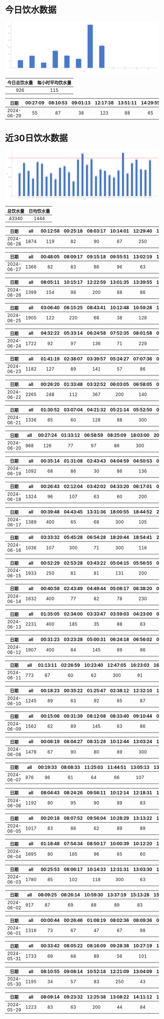 # 今日饮水数据

<div align=center>
<img src="today.png" style="zoom: 100%;" />

| 今日总饮水量 | 每小时平均饮水量 |
| :----: | :----: |
| 926 | 115 |
</div>

| 日期 | 00:27:09 | 08:10:53 | 09:01:13 | 12:17:38 | 13:51:11 | 14:29:55 | 15:01:12 | 16:08:07 | 16:19:48 |
| :----: | :----: | :----: | :----: | :----: | :----: | :----: | :----: | :----: | :----: |
| 2024-06-29 | 55 | 87 | 38 | 123 | 88 | 65 | 310 | 82 | 78 |

# 近30日饮水数据

<div align=center>
<img src="30.png"style="zoom: 100%;" />

| 总饮水量 | 日均饮水量 |
| :----: | :----: |
| 43340 | 1444 |
</div>

| 日期 | all | 00:12:58 | 00:25:18 | 08:03:17 | 10:14:01 | 12:29:40 | 14:15:00 | 18:36:54 | 19:45:37 | 21:07:43 | 21:30:41 | 22:47:47 | 23:52:40 |
| :----: | :----: | :----: | :----: | :----: | :----: | :----: | :----: | :----: | :----: | :----: | :----: | :----: | :----: |
| 2024-06-28 | 1874 | 119 | 82 | 90 | 67 | 250 | 64 | 500 | 300 | 99 | 112 | 87 | 104 |

| 日期 | all | 00:48:05 | 08:09:17 | 09:15:18 | 09:55:51 | 13:02:19 | 14:57:41 | 15:11:47 | 17:35:59 | 17:58:42 | 19:38:58 | 20:26:28 | 21:36:16 | 22:35:46 |
| :----: | :----: | :----: | :----: | :----: | :----: | :----: | :----: | :----: | :----: | :----: | :----: | :----: | :----: | :----: |
| 2024-06-27 | 1366 | 82 | 83 | 86 | 96 | 63 | 86 | 121 | 91 | 112 | 76 | 67 | 300 | 103 |

| 日期 | all | 08:05:11 | 10:15:17 | 12:22:59 | 13:01:35 | 13:39:55 | 14:51:50 | 15:53:48 | 17:49:42 | 19:10:41 | 20:05:11 | 21:29:54 |
| :----: | :----: | :----: | :----: | :----: | :----: | :----: | :----: | :----: | :----: | :----: | :----: | :----: |
| 2024-06-26 | 1399 | 154 | 98 | 200 | 88 | 86 | 136 | 63 | 98 | 89 | 87 | 300 |

| 日期 | all | 03:06:40 | 08:15:25 | 08:43:41 | 10:12:48 | 10:59:28 | 11:45:00 | 12:41:57 | 13:11:43 | 14:22:43 | 15:22:13 | 16:37:46 | 16:52:33 | 17:33:33 | 21:11:33 | 23:05:52 | 23:41:25 |
| :----: | :----: | :----: | :----: | :----: | :----: | :----: | :----: | :----: | :----: | :----: | :----: | :----: | :----: | :----: | :----: | :----: | :----: |
| 2024-06-25 | 1905 | 122 | 220 | 68 | 38 | 128 | 83 | 250 | 78 | 79 | 117 | 48 | 62 | 82 | 300 | 63 | 167 |

| 日期 | all | 04:32:22 | 05:33:14 | 06:24:58 | 07:52:35 | 08:01:58 | 08:26:43 | 10:00:14 | 12:17:26 | 13:06:49 | 14:01:49 | 15:13:43 | 22:43:04 |
| :----: | :----: | :----: | :----: | :----: | :----: | :----: | :----: | :----: | :----: | :----: | :----: | :----: | :----: |
| 2024-06-24 | 1722 | 92 | 97 | 136 | 71 | 229 | 69 | 103 | 230 | 82 | 187 | 126 | 300 |

| 日期 | all | 01:41:19 | 02:38:07 | 03:39:57 | 05:24:27 | 07:07:36 | 08:16:02 | 14:55:29 | 17:38:32 | 18:38:34 | 19:29:57 | 20:56:31 | 22:04:14 |
| :----: | :----: | :----: | :----: | :----: | :----: | :----: | :----: | :----: | :----: | :----: | :----: | :----: | :----: |
| 2024-06-23 | 1182 | 127 | 89 | 141 | 57 | 86 | 38 | 300 | 68 | 72 | 56 | 82 | 66 |

| 日期 | all | 00:26:20 | 01:33:48 | 03:32:52 | 06:03:05 | 06:58:05 | 07:35:03 | 18:13:13 | 19:04:45 | 19:34:01 | 21:39:01 | 23:11:02 | 23:18:52 |
| :----: | :----: | :----: | :----: | :----: | :----: | :----: | :----: | :----: | :----: | :----: | :----: | :----: | :----: |
| 2024-06-22 | 2265 | 248 | 112 | 367 | 200 | 140 | 345 | 200 | 100 | 247 | 43 | 63 | 200 |

| 日期 | all | 01:30:52 | 03:07:04 | 04:21:32 | 05:21:14 | 05:52:50 | 07:34:08 | 08:45:25 | 14:44:13 | 18:48:00 | 20:03:51 | 20:34:36 | 21:27:44 | 22:29:33 |
| :----: | :----: | :----: | :----: | :----: | :----: | :----: | :----: | :----: | :----: | :----: | :----: | :----: | :----: | :----: |
| 2024-06-21 | 1336 | 85 | 60 | 128 | 88 | 300 | 104 | 40 | 90 | 68 | 82 | 87 | 92 | 112 |

| 日期 | all | 00:27:24 | 01:33:12 | 06:58:59 | 08:25:09 | 18:03:00 | 20:05:03 | 20:32:27 | 22:42:17 |
| :----: | :----: | :----: | :----: | :----: | :----: | :----: | :----: | :----: | :----: |
| 2024-06-20 | 968 | 126 | 77 | 97 | 86 | 300 | 107 | 113 | 62 |

| 日期 | all | 00:35:14 | 01:31:08 | 02:43:43 | 04:04:59 | 04:50:53 | 07:12:07 | 07:53:13 | 08:16:29 | 17:08:09 | 19:14:59 | 21:33:26 | 23:53:41 |
| :----: | :----: | :----: | :----: | :----: | :----: | :----: | :----: | :----: | :----: | :----: | :----: | :----: | :----: |
| 2024-06-19 | 1092 | 68 | 86 | 30 | 86 | 136 | 84 | 85 | 48 | 73 | 200 | 110 | 86 |

| 日期 | all | 00:26:43 | 02:12:04 | 03:42:02 | 04:33:20 | 06:17:01 | 07:03:23 | 07:47:55 | 19:09:24 | 20:33:16 | 21:46:36 | 22:44:53 |
| :----: | :----: | :----: | :----: | :----: | :----: | :----: | :----: | :----: | :----: | :----: | :----: | :----: |
| 2024-06-18 | 1324 | 96 | 107 | 63 | 60 | 200 | 354 | 117 | 119 | 68 | 104 | 36 |

| 日期 | all | 00:39:48 | 04:43:45 | 13:31:36 | 18:00:55 | 18:44:52 | 20:57:14 | 21:20:55 | 22:43:10 | 23:20:22 |
| :----: | :----: | :----: | :----: | :----: | :----: | :----: | :----: | :----: | :----: | :----: |
| 2024-06-17 | 1389 | 400 | 65 | 68 | 300 | 105 | 107 | 152 | 65 | 127 |

| 日期 | all | 03:33:32 | 05:45:28 | 06:54:28 | 18:20:44 | 18:54:41 | 21:29:31 |
| :----: | :----: | :----: | :----: | :----: | :----: | :----: | :----: |
| 2024-06-16 | 1036 | 107 | 300 | 71 | 300 | 116 | 142 |

| 日期 | all | 00:52:29 | 02:53:28 | 03:43:22 | 05:04:15 | 05:56:55 | 07:20:23 | 07:20:37 | 08:56:28 | 16:53:04 | 18:21:11 | 20:34:38 | 20:52:44 | 21:37:17 | 22:46:26 | 23:15:33 |
| :----: | :----: | :----: | :----: | :----: | :----: | :----: | :----: | :----: | :----: | :----: | :----: | :----: | :----: | :----: | :----: | :----: |
| 2024-06-15 | 1933 | 250 | 81 | 81 | 131 | 200 | 87 | 65 | 112 | 127 | 300 | 72 | 63 | 87 | 162 | 115 |

| 日期 | all | 00:40:58 | 02:43:49 | 04:49:44 | 05:08:17 | 06:38:20 | 06:58:16 | 07:31:54 | 18:02:36 | 18:43:34 | 18:53:36 | 20:33:01 | 22:26:35 | 22:42:46 |
| :----: | :----: | :----: | :----: | :----: | :----: | :----: | :----: | :----: | :----: | :----: | :----: | :----: | :----: | :----: |
| 2024-06-14 | 1632 | 400 | 77 | 82 | 78 | 230 | 61 | 88 | 84 | 84 | 96 | 83 | 166 | 103 |

| 日期 | all | 01:35:05 | 02:34:00 | 03:33:47 | 03:59:03 | 04:23:00 | 04:49:10 | 05:20:05 | 06:04:53 | 06:26:11 | 06:59:46 | 08:32:03 | 13:47:02 | 16:19:32 | 17:26:09 | 19:23:24 | 20:31:16 | 21:03:33 |
| :----: | :----: | :----: | :----: | :----: | :----: | :----: | :----: | :----: | :----: | :----: | :----: | :----: | :----: | :----: | :----: | :----: | :----: | :----: |
| 2024-06-13 | 2231 | 400 | 185 | 35 | 88 | 63 | 107 | 192 | 109 | 117 | 172 | 63 | 77 | 213 | 82 | 62 | 136 | 130 |

| 日期 | all | 00:31:23 | 03:23:28 | 05:00:31 | 06:24:18 | 06:56:02 | 06:56:37 | 06:57:50 | 07:04:24 | 07:07:58 | 07:14:33 | 07:43:55 | 07:45:47 | 07:52:34 | 19:04:26 | 20:27:20 |
| :----: | :----: | :----: | :----: | :----: | :----: | :----: | :----: | :----: | :----: | :----: | :----: | :----: | :----: | :----: | :----: | :----: |
| 2024-06-12 | 1907 | 400 | 84 | 145 | 89 | 86 | 67 | 89 | 136 | 122 | 83 | 48 | 89 | 97 | 300 | 72 |

| 日期 | all | 01:13:11 | 02:26:59 | 10:23:40 | 12:47:05 | 16:23:03 | 16:38:04 | 20:48:41 |
| :----: | :----: | :----: | :----: | :----: | :----: | :----: | :----: | :----: |
| 2024-06-11 | 773 | 67 | 60 | 62 | 300 | 91 | 72 | 121 |

| 日期 | all | 00:18:23 | 00:35:22 | 01:25:47 | 02:38:12 | 12:32:10 | 14:02:13 | 14:29:47 | 16:25:22 | 20:21:17 | 21:42:01 | 21:59:49 | 22:47:09 |
| :----: | :----: | :----: | :----: | :----: | :----: | :----: | :----: | :----: | :----: | :----: | :----: | :----: | :----: |
| 2024-06-10 | 1245 | 89 | 63 | 92 | 65 | 87 | 200 | 56 | 52 | 68 | 200 | 151 | 122 |

| 日期 | all | 00:15:06 | 00:31:39 | 08:12:08 | 08:33:40 | 09:10:44 | 09:54:45 | 12:24:50 | 13:02:28 | 16:30:40 | 17:31:55 | 18:24:41 | 19:03:48 | 20:18:23 | 22:31:08 |
| :----: | :----: | :----: | :----: | :----: | :----: | :----: | :----: | :----: | :----: | :----: | :----: | :----: | :----: | :----: | :----: |
| 2024-06-09 | 1562 | 62 | 89 | 145 | 63 | 86 | 106 | 250 | 41 | 106 | 86 | 82 | 78 | 68 | 300 |

| 日期 | all | 00:06:19 | 08:04:27 | 08:31:28 | 10:12:44 | 13:03:24 | 17:07:23 | 17:12:02 | 18:57:50 | 20:27:02 | 22:41:00 | 22:51:09 | 23:01:04 | 23:07:31 | 23:24:36 | 23:35:43 |
| :----: | :----: | :----: | :----: | :----: | :----: | :----: | :----: | :----: | :----: | :----: | :----: | :----: | :----: | :----: | :----: | :----: |
| 2024-06-08 | 1478 | 67 | 90 | 80 | 89 | 300 | 66 | 113 | 81 | 60 | 95 | 134 | 114 | 99 | 63 | 27 |

| 日期 | all | 00:19:33 | 08:08:33 | 11:25:03 | 11:44:51 | 13:05:13 | 13:42:02 | 15:15:29 | 20:25:14 | 21:17:55 | 21:29:11 | 22:01:12 |
| :----: | :----: | :----: | :----: | :----: | :----: | :----: | :----: | :----: | :----: | :----: | :----: | :----: |
| 2024-06-07 | 876 | 96 | 61 | 64 | 66 | 107 | 82 | 67 | 44 | 100 | 84 | 105 |

| 日期 | all | 08:04:43 | 08:24:26 | 09:56:11 | 10:12:14 | 12:18:31 | 14:01:04 | 14:44:21 | 15:15:35 | 15:40:00 | 16:23:38 | 18:18:59 | 19:43:45 | 22:13:30 | 22:43:23 |
| :----: | :----: | :----: | :----: | :----: | :----: | :----: | :----: | :----: | :----: | :----: | :----: | :----: | :----: | :----: | :----: |
| 2024-06-06 | 1192 | 80 | 95 | 90 | 89 | 83 | 81 | 46 | 64 | 89 | 83 | 79 | 123 | 127 | 63 |

| 日期 | all | 00:20:18 | 08:07:52 | 09:56:04 | 10:28:29 | 13:13:22 | 13:52:29 | 14:22:59 | 15:14:35 | 17:30:59 | 20:01:07 | 22:48:47 | 23:18:28 |
| :----: | :----: | :----: | :----: | :----: | :----: | :----: | :----: | :----: | :----: | :----: | :----: | :----: | :----: |
| 2024-06-05 | 1017 | 83 | 86 | 62 | 89 | 89 | 135 | 73 | 67 | 81 | 68 | 95 | 89 |

| 日期 | all | 01:18:48 | 07:54:34 | 08:50:17 | 10:00:39 | 10:12:20 | 11:13:16 | 12:19:03 | 13:02:53 | 13:16:14 | 13:58:08 | 17:05:30 | 17:31:38 | 21:20:21 | 22:46:00 | 22:54:20 |
| :----: | :----: | :----: | :----: | :----: | :----: | :----: | :----: | :----: | :----: | :----: | :----: | :----: | :----: | :----: | :----: | :----: |
| 2024-06-04 | 1695 | 80 | 185 | 96 | 65 | 60 | 85 | 200 | 62 | 71 | 84 | 113 | 67 | 300 | 139 | 88 |

| 日期 | all | 00:25:53 | 08:06:17 | 10:14:33 | 12:31:31 | 13:03:30 | 14:03:44 | 15:15:26 | 17:31:02 | 18:29:41 | 18:54:28 | 19:50:32 | 21:38:27 | 22:19:00 | 22:51:28 | 23:17:40 |
| :----: | :----: | :----: | :----: | :----: | :----: | :----: | :----: | :----: | :----: | :----: | :----: | :----: | :----: | :----: | :----: | :----: |
| 2024-06-03 | 1780 | 85 | 102 | 118 | 300 | 63 | 96 | 111 | 67 | 53 | 99 | 80 | 300 | 89 | 114 | 103 |

| 日期 | all | 08:09:25 | 08:26:14 | 10:59:30 | 13:37:19 | 15:13:28 | 15:53:09 | 16:44:08 | 17:33:47 | 19:43:41 | 20:26:11 | 22:51:37 |
| :----: | :----: | :----: | :----: | :----: | :----: | :----: | :----: | :----: | :----: | :----: | :----: | :----: |
| 2024-06-02 | 917 | 87 | 69 | 88 | 89 | 83 | 112 | 103 | 101 | 89 | 20 | 76 |

| 日期 | all | 00:00:44 | 00:26:46 | 01:08:19 | 08:02:36 | 08:09:36 | 08:42:31 | 09:08:46 | 10:01:16 | 17:03:37 | 22:57:27 |
| :----: | :----: | :----: | :----: | :----: | :----: | :----: | :----: | :----: | :----: | :----: | :----: |
| 2024-06-01 | 1316 | 73 | 67 | 47 | 67 | 98 | 75 | 90 | 99 | 400 | 300 |

| 日期 | all | 00:33:42 | 08:05:22 | 08:16:09 | 09:28:38 | 10:27:19 | 10:52:11 | 11:34:34 | 12:15:57 | 13:03:52 | 14:03:53 | 15:13:17 | 16:43:42 | 17:33:36 | 19:46:07 | 20:25:16 | 21:32:49 | 21:40:08 | 22:05:00 |
| :----: | :----: | :----: | :----: | :----: | :----: | :----: | :----: | :----: | :----: | :----: | :----: | :----: | :----: | :----: | :----: | :----: | :----: | :----: | :----: |
| 2024-05-31 | 1733 | 69 | 68 | 89 | 56 | 101 | 69 | 109 | 200 | 63 | 63 | 61 | 101 | 103 | 112 | 63 | 200 | 100 | 106 |

| 日期 | all | 08:10:55 | 09:08:14 | 10:52:18 | 12:21:09 | 13:04:09 | 14:00:41 | 14:55:11 | 16:54:41 | 21:05:26 | 22:45:46 | 22:45:51 | 23:31:14 |
| :----: | :----: | :----: | :----: | :----: | :----: | :----: | :----: | :----: | :----: | :----: | :----: | :----: | :----: |
| 2024-05-30 | 1195 | 34 | 57 | 83 | 250 | 43 | 53 | 102 | 106 | 69 | 55 | 245 | 98 |

| 日期 | all | 08:09:14 | 09:23:32 | 12:25:38 | 13:08:22 | 14:11:12 | 15:15:23 | 16:34:30 | 17:33:38 | 19:37:47 | 21:17:52 | 21:38:17 | 23:08:31 |
| :----: | :----: | :----: | :----: | :----: | :----: | :----: | :----: | :----: | :----: | :----: | :----: | :----: | :----: |
| 2024-05-29 | 1223 | 83 | 63 | 200 | 44 | 84 | 69 | 102 | 67 | 59 | 300 | 84 | 68 |


